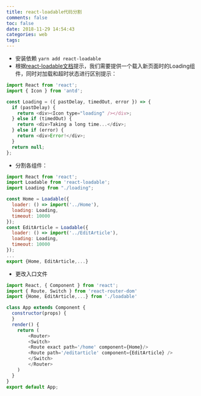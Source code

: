 ```yaml
---
title: react-loadable代码分割
comments: false
toc: false
date: 2018-11-29 14:54:43
categories: web
tags:
---
```


* 安装依赖 `yarn add react-loadable`
* 根据[react-loadable文档](https://github.com/jamiebuilds/react-loadable/blob/master/README.md)提示，我们需要提供一个载入新页面时的Loading组件，同时对加载和超时状态进行区别提示：

``` js
import React from 'react';
import { Icon } from 'antd';

const Loading = ({ pastDelay, timedOut, error }) => {
  if (pastDelay) {
    return <div><Icon type="loading" /></div>;
  } else if (timedOut) {
    return <div>Taking a long time...</div>;
  } else if (error) {
    return <div>Error!</div>;
  }
  return null;
};
```

<!-- more -->

* 分割各组件：

``` js
import React from 'react';
import Loadable from 'react-loadable';
import Loading from "./loading";

const Home = Loadable({
  loader: () => import('../Home'),
  loading: Loading,
  timeout: 10000
});
const EditArticle = Loadable({
  loader: () => import('../EditArticle'),
  loading: Loading,
  timeout: 10000
});
...
export {Home, EditArticle,...}
```

* 更改入口文件

``` js
import React, { Component } from 'react';
import { Route, Switch } from 'react-router-dom'
import {Home, EditArticle,...} from './loadable'

class App extends Component {  
  constructor(props) {
  }
  render() {
    return (
        <Router>
        <Switch>
        <Route exact path='/home' component={Home}/>
        <Route path='/editarticle' component={EditArticle} />
        </Switch>
        </Router>
    )
  }
}
export default App;
```
